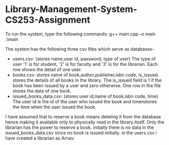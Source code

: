 # Library-Management-System-CS253-Assignment

To run the system, type the following commands:
g++ main.cpp -o main
.\main

The system has the following three csv files which serve as databases-
* users.csv: (stores name,user id, password, type of user) The type of user '1' is for student, '2' is for faculty and '3' is for the librarian. Each row shows the detail of one user.
* books.csv: stores name of book,author,publisher,isbn code, is_issued. stores the details of all books in the library.  The is_issued field is 1 if the book has been issued by a user and zero otherwise. One row in the file stores the data of one book.
* issued_books_data.csv: (stores user id,name of book,isbn code, time) The user id is the id of the user who issued the book and timenstores the time when the user issued the book.

I have assumed that to reserve a book means deleting it from the database hence making it available only to physically read in the library itself. Only the librarian has the power to reserve a book.
initially there is no data in the issued_books_data.csv since no book is issued initially. 
in the users.csv i have created a librarian as Arnav.
